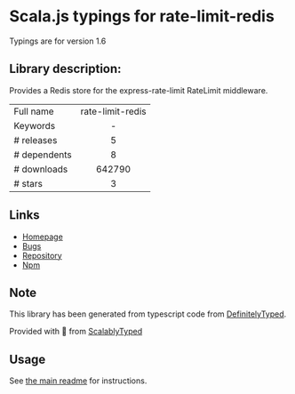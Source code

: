 
# Scala.js typings for rate-limit-redis

Typings are for version 1.6

## Library description:
Provides a Redis store for the express-rate-limit RateLimit middleware.

|                    |                 |
| ------------------ | :-------------: |
| Full name          | rate-limit-redis |
| Keywords           | - |
| # releases         | 5 |
| # dependents       | 8 |
| # downloads        | 642790 |
| # stars            | 3 |

## Links
- [Homepage](https://github.com/wyattjoh/rate-limit-redis#readme)
- [Bugs](https://github.com/wyattjoh/rate-limit-redis/issues)
- [Repository](https://github.com/wyattjoh/rate-limit-redis)
- [Npm](https://www.npmjs.com/package/rate-limit-redis)
    


## Note
This library has been generated from typescript code from [DefinitelyTyped](https://definitelytyped.org).

Provided with :purple_heart: from [ScalablyTyped](https://github.com/oyvindberg/ScalablyTyped)

## Usage
See [the main readme](../../readme.md) for instructions.


